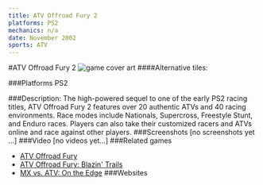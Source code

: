 ```yaml
---
title: ATV Offroad Fury 2
platforms: PS2
mechanics: n/a
date: November 2002
sports: ATV
---
```

#ATV Offroad Fury 2
![game cover art](//images.igdb.com/igdb/image/upload/t_cover_big/vbtpwwf1rsknqygstq0g.jpg "Logo Title Text 1")
####Alternative tiles:

###Platforms
PS2

###Description:
The high-powered sequel to one of the early PS2 racing titles, ATV Offroad Fury 2 features over 20 authentic ATVs and 40 racing environments. Race modes include Nationals, Supercross, Freestyle Stunt, and Enduro races. Players can also take their customized racers and ATVs online and race against other players.
###Screenshots
[no screenshots yet ...]
###Video
[no videos yet...]
###Related games
* [ATV Offroad Fury](/games/atv-offroad-fury-8269/)
* [ATV Offroad Fury: Blazin' Trails](/games/atv-offroad-fury-blazin-trails-8272/)
* [MX vs. ATV: On the Edge](/games/mx-vs-atv-on-the-edge-18267/)
###Websites

